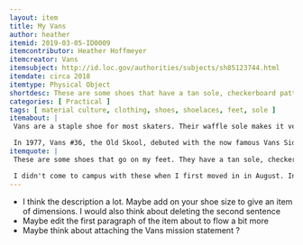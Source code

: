 ```yaml
---
layout: item
title: My Vans 
author: heather
itemid: 2019-03-05-ID0009
itemcontributor: Heather Hoffmeyer
itemcreator: Vans
itemsubject: http://id.loc.gov/authorities/subjects/sh85123744.html
itemdate: circa 2018
itemtype: Physical Object
shortdesc: These are some shoes that have a tan sole, checkerboard pattern, black toe area, white laces, a white mid-sole, and they are a size 8 in women's.
categories: [ Practical ]
tags: [ material culture, clothing, shoes, shoelaces, feet, sole ]
itemabout: |
 Vans are a staple shoe for most skaters. Their waffle sole makes it very useful when gripping the board. I brought these shoes to campus because they gripped my razor scooter well, which I use to go to classes when the weather is nice.

 In 1977, Vans #36, the Old Skool, debuted with the now famous Vans Sidestripe. The Old Skool is Vans' first skate shoe that incorporated leather panels for increased durability. What first started as a random doodle by Paul Van Doren, originally referred to as the "jazz stripe," has become the unmistakable hallmark of the Vans brand. Over time, skaters adopted Vans as their favorite shoe in California due to their durability and usefulness in skating.
itemquote: |
 These are some shoes that go on my feet. They have a tan sole, checkerboard pattern, black toe area, white laces, and a white mid-sole.

 I didn't come to campus with these when I first moved in in August. Instead, I bought them over Labor Day weekend because I needed some shoes that didn't wear down so fast on my razor scooter. They've now become incorporated into my wardrobe and even changed how I dressed. They are now used more for fashion rather than their function.
---
```

- I think the description a lot. Maybe add on your shoe size to give an item of dimensions. I would also think about deleting the second sentence
- Maybe edit the first paragraph of the item about to flow a bit more
- Maybe think about attaching the Vans mission statement ?

